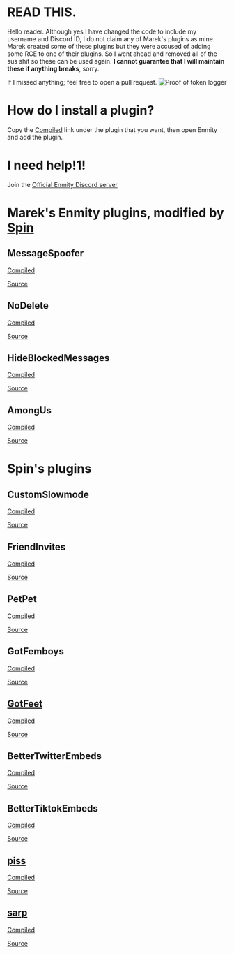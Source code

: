# READ THIS.
Hello reader. Although yes I have changed the code to include my username and Discord ID, I do not claim any of Marek's plugins as mine. Marek created some of these plugins but they were accused of adding some RCE to one of their plugins. So I went ahead and removed all of the sus shit so these can be used again. **I cannot guarantee that I will maintain these if anything breaks**, sorry.

If I missed anything; feel free to open a pull request.
![Proof of token logger](https://cdn.spin.rip/r/DiscordDevelopment_7206243177.png)

# How do I install a plugin?
Copy the [Compiled](/#) link under the plugin that you want, then open Enmity and add the plugin.

# I need help!1!
Join the [Official Enmity Discord server](https://out.spin.rip/enmity)

# Marek's Enmity plugins, modified by [Spin](https://out.spin.rip/home)

## MessageSpoofer
[Compiled](https://raw.githubusercontent.com/spinfal/enmity-plugins/master/dist/MessageSpoofer.js)

[Source](https://github.com/spinfal/enmity-plugins/tree/master/MessageSpoofer)
## NoDelete
[Compiled](https://raw.githubusercontent.com/spinfal/enmity-plugins/master/dist/NoDelete.js)

[Source](https://github.com/spinfal/enmity-plugins/tree/master/NoDelete)
## HideBlockedMessages
[Compiled](https://raw.githubusercontent.com/spinfal/enmity-plugins/master/dist/HideBlockedMessages.js)

[Source](https://github.com/spinfal/enmity-plugins/tree/master/HideBlockedMessages)
## AmongUs
[Compiled](https://raw.githubusercontent.com/spinfal/enmity-plugins/master/dist/AmongUs.js)

[Source](https://github.com/spinfal/enmity-plugins/tree/master/AmongUs)

# Spin's plugins

## CustomSlowmode
[Compiled](https://raw.githubusercontent.com/spinfal/enmity-plugins/master/dist/CustomSlowmode.js)

[Source](https://github.com/spinfal/enmity-plugins/tree/master/CustomSlowmode)
## FriendInvites
[Compiled](https://raw.githubusercontent.com/spinfal/enmity-plugins/master/dist/FriendInvites.js)

[Source](https://github.com/spinfal/enmity-plugins/tree/master/FriendInvites)
## PetPet
[Compiled](https://raw.githubusercontent.com/spinfal/enmity-plugins/master/dist/PetPet.js)

[Source](https://github.com/spinfal/enmity-plugins/tree/master/PetPet)
## GotFemboys
[Compiled](https://raw.githubusercontent.com/spinfal/enmity-plugins/master/dist/GotFemboys.js)

[Source](https://github.com/spinfal/enmity-plugins/tree/master/GotFemboys)
## [GotFeet](https://cdn.spin.rip/r/DiscordDevelopment_5063630558.png)
[Compiled](https://raw.githubusercontent.com/spinfal/enmity-plugins/master/dist/GotFeet.js)

[Source](https://github.com/spinfal/enmity-plugins/tree/master/GotFeet)
## BetterTwitterEmbeds
[Compiled](https://raw.githubusercontent.com/spinfal/enmity-plugins/master/dist/BetterTwitterEmbeds.js)

[Source](https://github.com/spinfal/enmity-plugins/tree/master/BetterTwitterEmbeds)
## BetterTiktokEmbeds
[Compiled](https://raw.githubusercontent.com/spinfal/enmity-plugins/master/dist/BetterTiktokEmbeds.js)

[Source](https://github.com/spinfal/enmity-plugins/tree/master/BetterTiktokEmbeds)
## [piss](https://cdn.spin.rip/r/DiscordDevelopment_7702559702.png)
[Compiled](https://raw.githubusercontent.com/spinfal/enmity-plugins/master/dist/piss.js)

[Source](https://github.com/spinfal/enmity-plugins/tree/master/piss)

## [sarp](https://cdn.spin.rip/r/DiscordDevelopment_9448089298.png)
[Compiled](https://raw.githubusercontent.com/spinfal/enmity-plugins/master/dist/sarp.js)

[Source](https://github.com/spinfal/enmity-plugins/tree/master/sarp)
